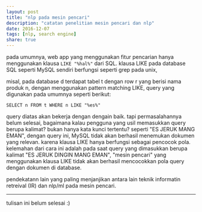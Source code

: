 ```yaml
---
layout: post
title: "nlp pada mesin pencari"
description: "catatan penelitian mesin pencari dan nlp"
date: 2016-12-07
tags: [nlp, search engine]
share: true
---
```


pada umumnya, web app yang menggunakan fitur pencarian hanya menggunakan klausa `LIKE "%hal%"` dari SQL.
klausa LIKE pada database SQL seperti MySQL sendiri berfungsi seperti grep pada unix,


misal, pada database d terdapat tabel t dengan row r yang berisi nama produk n,
dengan menggunakan pattern matching LIKE, query yang digunakan pada umumnya seperti berikut:

`SELECT n FROM t WHERE n LIKE "%es%"`

query diatas akan bekerja dengan dengain baik.
tapi permasalahannya belum selesai, bagaimana kalau pengguna yang usil memasukkan query berupa kalimat? bukan hanya kata kunci tertentu? seperti "ES JERUK MANG EMAN", dengan query ini, MySQL tidak akan berhasil menemukan dokumen yang relevan. karena klausa LIKE hanya berfungsi sebagai pencocok pola. kelemahan dari cara ini adalah pada saat query yang dimasukkan berupa kalimat "ES JERUK DINGIN MANG EMAN", "mesin pencari" yang menggunakan klausa LIKE tidak akan berhasil mencocokkan pola query dengan dokumen di database.

pendekatann lain yang paling menjanjikan antara lain teknik informatin retreival (IR) dan nlp/ml pada mesin pencari.

---

tulisan ini belum selesai :)

